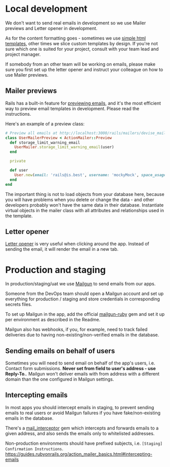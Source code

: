 # Local development

We don't want to send real emails in development so we use Mailer previews and Letter opener in development.

As for the content formatting goes - sometimes we use [simple html templates](https://github.com/mailgun/transactional-email-templates), other times we slice custom templates by design. If you're not sure which one is suited for your project, consult with your team lead and project manager.

If somebody from an other team will be working on emails, please make sure you first set up the letter opener and instruct your colleague on how to use Mailer previews.

## Mailer previews
Rails has a built-in feature for [previewing emails](https://guides.rubyonrails.org/action_mailer_basics.html#previewing-emails), and it's the most efficient way to preview email templates in development. Please read the instructions.

Here's an example of a preview class:
```ruby
# Preview all emails at http://localhost:3000/rails/mailers/devise_mailer
class UserMailerPreview < ActionMailer::Preview
  def storage_limit_warning_email
    UserMailer.storage_limit_warning_email(user)
  end

  private

  def user
    User.new(email: 'rails@is.best', username: 'mockyMock', space_usage: 450)
  end
end
```

The important thing is not to load objects from your database here, because you will have problems when you delete or change the data - and other developers probably won't have the same data in their database. Instantiate virtual objects in the mailer class with all attributes and relationships used in the template.


## Letter opener

[Letter opener](https://github.com/ryanb/letter_opener) is very useful when clicking around the app. Instead of sending the email, it will render the email in a new tab.


# Production and staging

In production/staging/uat we use [Mailgun](https://mailgun.com) to send emails from our apps.

Someone from the DevOps team should open a Mailgun account and set up everything for production / staging and store credentials in corresponding secrets files.

To set up Mailgun in the app, add the official [mailgun-ruby](https://github.com/mailgun/mailgun-ruby#rails) gem and set it up per environment as described in the Readme.

Mailgun also has webhooks, if you, for example, need to track failed deliveries due to having non-existing/non-verified emails in the database.


## Sending emails on behalf of users
Sometimes you will need to send email on behalf of the app's users, i.e. Contact form submissions. **Never set from field to user's address - use Reply-To.**. Mailgun won't deliver emails with from address with a different domain than the one configured in Mailgun settings.

## Intercepting emails
In most apps you should intercept emails in staging, to prevent sending emails to real users or avoid Mailgun failures if you have fake/non-existing emails in the database. 

There's a [mail_interceptor](https://github.com/bigbinary/mail_interceptor) gem which intercepts and forwards emails to a given address, and also sends the emails only to whitelisted addresses.

Non-production environments should have prefixed subjects, i.e. `[Staging] Confirmation Instructions`.
https://guides.rubyonrails.org/action_mailer_basics.html#intercepting-emails
